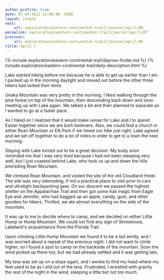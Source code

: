 ```yaml
---
author_profile: true
date: 07-04-2012 12:00:00 -0500
layout: single
next:
    url: exploration/eastern-continental-trail/journal/april/08
permalink: exploration/eastern-continental-trail/journal/april/07
previous:
    url: exploration/eastern-continental-trail/journal/april/06
title: April 7
---
```

{% include exploration/eastern-continental-trail/dayrow-finder.md %}
{% include exploration/eastern-continental-trail/daily-description.html %}

Lake started hiking before me because he is able to get up earlier than I am. I packed up in the morning daylight and moved out before the other three hikers had exited their tents.

Unaka Mountain was very pretty in the morning. I liked walking through the pine forest on top of the mountain, then descending back down and soon meeting up with Lake again. We talked a bit and then planned to separate as I wanted to go at a faster pace.

As I hiked on I realized that it would make sense for Lake and I to spend Easter together since we are both believers. Also, we could find a church in either Roan Mountain or Elk Park if we timed our hike just right. Lake agreed and we set off together to do a lot of miles in order to get to a town the next morning.

Staying with Lake turned out to be a great decision. My body soon reminded me that I was very tired because I had not been sleeping very well, but I just coasted behind Lake, who took us up and down the hills preceding Roan Mountain.

We climbed Roan Mountain, and visited the site of the old Cloudland Hotel. The site was very interesting, if not a practical place to visit prior to cars and ultralight backpacking gear. On our descent we passed the highest shelter on the Appalachian Trail and then got some trail magic from Eagle Eye and Jennifer, who had bagged up an apple, candy, gum, and other goodies for hikers. Thrilled, we ate almost everything on the side of the mountain.

It was up to me to decide where to camp, and we decided on either Little Hump or Hump Mountain. We could not find any sign of Skrewloose, Lakeland's acquaintance from the Florida Trail.

Upon climbing Little Hump Mountain we found it to be a tad windy, and I was worried about a repeat of the previous night. I did not want to climb higher, so I found a spot to camp on the backside of the mountain. Soon the wind picked up there too, but we had already settled and it was getting late.

My tarp was set up on a slope again, and I awoke to find my head where my feet used to be as I slid out of the tarp. Frustrated, I wrestled with gravity the rest of the night in the wind, sleeping a little but not too much.